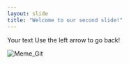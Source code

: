 ```yaml
---
layout: slide
title: "Welcome to our second slide!"
---
```

Your text
Use the left arrow to go back!

![Meme_Git](https://user-images.githubusercontent.com/8448531/149497200-037b0d22-2187-40de-a2da-8607c541bd3e.png)
